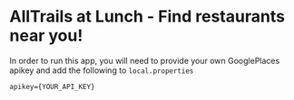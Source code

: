 # AllTrails at Lunch - Find restaurants near you!

In order to run this app, you will need to provide your own GooglePlaces apikey and add the following to `local.properties`

`apikey={YOUR_API_KEY}`
